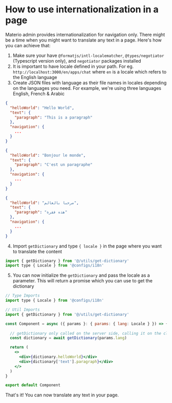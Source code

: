 # How to use internationalization in a page

Materio admin provides internationalization for navigation only. There might be a time when you might want to translate any text in a page. Here's how you can achieve that:

1. Make sure your have `@formatjs/intl-localematcher`, `@types/negotiator` (Typescript version only), and `negotiator` packages installed
2. It is important to have locale defined in your path. For eg. `http://localhost:3000/en/apps/chat` where `en` is a locale which refers to the English language
3. Create JSON files with language as their file names in locales depending on the languages you need. For example, we're using three languages English, French & Arabic

  ```json title="en.json"
  {
    "helloWorld": "Hello World",
    "text": {
      "paragraph": "This is a paragraph"
    },
    "navigation": {
      ...
    }
  }
  ```

  ```json title="fr.json"
  {
    "helloWorld": "Bonjour le monde",
    "text": {
      "paragraph": "C'est un paragraphe"
    },
    "navigation": {
      ...
    }
  }
  ```

  ```json title="ar.json"
  {
    "helloWorld": "مرحبا بالعالم",
    "text": {
      "paragraph": "هذه فقرة"
    },
    "navigation": {
      ...
    }
  }
  ```

4. Import `getDictionary` and type `{ locale }` in the page where you want to translate the content

  ```jsx
  import { getDictionary } from '@/utils/get-dictionary'
  import type { Locale } from '@configs/i18n'
  ```

5. You can now initialize the `getDictionary` and pass the locale as a parameter. This will return a promise which you can use to get the dictionary

  ```jsx
  // Type Imports
  import type { Locale } from '@configs/i18n'

  // Util Imports
  import { getDictionary } from '@/utils/get-dictionary'

  const Component = async ({ params }: { params: { lang: Locale } }) => {
    
    // getDictionary only called on the server side, calling it on the client side will throw an error
    const dictionary = await getDictionary(params.lang)

    return (
      <>
        <div>{dictionary.helloWorld}</div>
        <div>{dictionary['text'].paragraph}</div>
      </>
    )
  }

  export default Component
  ```

That's it! You can now translate any text in your page.
